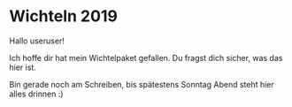 # Wichteln 2019

Hallo useruser!

Ich hoffe dir hat mein Wichtelpaket gefallen. Du fragst dich sicher, was das hier ist. 

Bin gerade noch am Schreiben, bis spätestens Sonntag Abend steht hier alles drinnen :)
